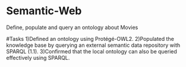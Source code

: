 # Semantic-Web
Define, populate and query an ontology about Movies

#Tasks
1)Defined an ontology using Protégé-OWL2.
2)Populated the knowledge base by querying an external semantic data repository with SPARQL (1.1).
3)Confirmed that the local ontology can also be queried effectively using SPARQL.
